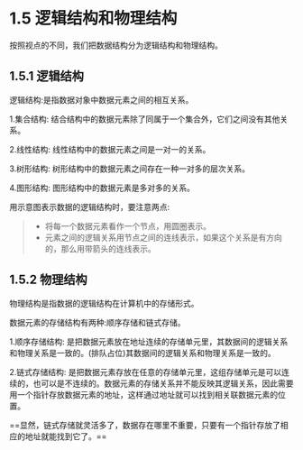 # 1.5 逻辑结构和物理结构
按照视点的不同，我们把数据结构分为逻辑结构和物理结构。

## 1.5.1 逻辑结构
逻辑结构:是指数据对象中数据元素之间的相互关系。

1.集合结构: 结合结构中的数据元素除了同属于一个集合外，它们之间没有其他关系。

2.线性结构: 线性结构中的数据元素之间是一对一的关系。

3.树形结构: 树形结构中的数据元素之间存在一种一对多的层次关系。

4.图形结构: 图形结构中的数据元素是多对多的关系。


用示意图表示数据的逻辑结构时，要注意两点:
> + 将每一个数据元素看作一个节点，用圆圈表示。
> + 元素之间的逻辑关系用节点之间的连线表示，如果这个关系是有方向的，那么用带箭头的连线表示。

## 1.5.2 物理结构
物理结构是指数据的逻辑结构在计算机中的存储形式。

数据元素的存储结构有两种:顺序存储和链式存储。

1.顺序存储结构: 是把数据元素放在地址连续的存储单元里，其数据间的逻辑关系和物理关系是一致的。(排队占位)其数据间的逻辑关系和物理关系是一致的。

2.链式存储结构: 是把数据元素存放在任意的存储单元里，这组存储单元是可以连续的，也可以是不连续的。数据元素的存储关系并不能反映其逻辑关系，因此需要用一个指针存放数据元素的地址，这样通过地址就可以找到相关联数据元素的位置。

==显然，链式存储就灵活多了，数据存在哪里不重要，只要有一个指针存放了相应的地址就能找到它了。==
